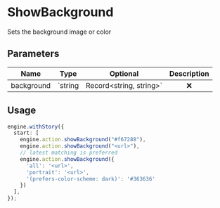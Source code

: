 # ShowBackground

Sets the background image or color

## Parameters

|    Name    |   Type   | Optional | Description |
| :--------: | :------: | :------: | :---------: |
| background | `string | Record<string, string>` |    ❌    | Background  |

## Usage

```ts
engine.withStory({
  start: [
    engine.action.showBackground("#f67288"),
    engine.action.showBackground("<url>"),
    // latest matching is preferred
    engine.action.showBackground({
      'all': '<url>',
      'portrait': '<url>',
      '(prefers-color-scheme: dark)': '#363636'
    })
  ],
});
```
